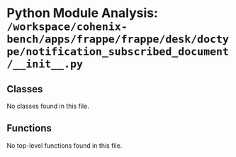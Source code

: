 # Python Module Analysis: `/workspace/cohenix-bench/apps/frappe/frappe/desk/doctype/notification_subscribed_document/__init__.py`

## Classes

No classes found in this file.


## Functions

No top-level functions found in this file.
